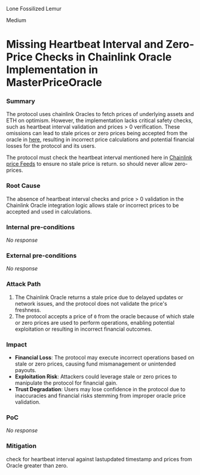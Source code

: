 Lone Fossilized Lemur

Medium

# Missing Heartbeat Interval and Zero-Price Checks in Chainlink Oracle Implementation  in MasterPriceOracle

### Summary

The protocol uses chainlink Oracles to fetch prices of underlying assets and ETH on optimism. However, the implementation lacks critical safety checks, such as heartbeat interval validation and prices > 0 verification. These omissions can lead to stale prices or zero prices being accepted from the oracle in [here](https://github.com/sherlock-audit/2024-11-autonomint/blob/0d324e04d4c0ca306e1ae4d4c65f0cb9d681751b/Blockchain/Blockchian/contracts/oracles/MasterPriceOracle.sol#L80C13-L91C61), resulting in incorrect price calculations and potential financial losses for the protocol and its users.  

The protocol must check the heartbeat interval mentioned here in [Chainlink price Feeds](https://docs.chain.link/data-feeds/price-feeds/addresses/?network=ethereum&page=1) to ensure no stale price is return. so should never allow zero-prices.

### Root Cause

The absence of heartbeat interval checks and price > 0 validation in the Chainlink Oracle integration logic allows stale or incorrect prices to be accepted and used in calculations.  

### Internal pre-conditions

_No response_

### External pre-conditions

_No response_

### Attack Path

1. The Chainlink Oracle returns a stale price due to delayed updates or network issues, and the protocol does not validate the price's freshness.  
2. The protocol accepts a price of `0` from the oracle because of which stale or zero prices are used to perform operations, enabling potential exploitation or resulting in incorrect financial outcomes.  


### Impact

- **Financial Loss**: The protocol may execute incorrect operations based on stale or zero prices, causing fund mismanagement or unintended payouts.  
- **Exploitation Risk**: Attackers could leverage stale or zero prices to manipulate the protocol for financial gain.  
- **Trust Degradation**: Users may lose confidence in the protocol due to inaccuracies and financial risks stemming from improper oracle price validation.  

### PoC

_No response_

### Mitigation

check for heartbeat interval against lastupdated timestamp and prices from Oracle greater than zero. 
